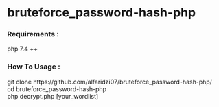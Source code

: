 # bruteforce_password-hash-php

<h3> Requirements :</h3>
php 7.4 ++

<h3> How To Usage : </h3> 
git clone https://github.com/alfaridzi07/bruteforce_password-hash-php/ <br/>
cd bruteforce_password-hash-php <br/>
php decrypt.php [your_wordlist] <br/>

